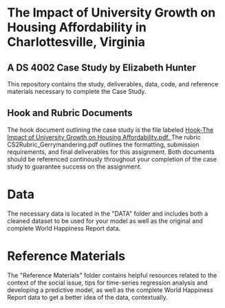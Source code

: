 # The Impact of University Growth on Housing Affordability in Charlottesville, Virginia
## A DS 4002 Case Study by Elizabeth Hunter
This repository contains the study, deliverables, data, code, and reference materials necessary to complete the Case Study.

## Hook and Rubric Documents 
The hook document outlining the case study is the file labeled [Hook-The Impact of University Growth on Housing Affordability.pdf. ](https://github.com/mwm6nq/DS4002-CS2/blob/main/Hook-The%20Impact%20of%20University%20Growth%20on%20Housing%20Affordability.pdf)The rubric CS2Rubric_Gerrymandering.pdf outlines the formatting, submission requirements, and final deliverables for this assignment. Both documents should be referenced continously throughout your completion of the case study to guarantee success on the assignment.

# Data
The necessary data is located in the "DATA" folder and includes both a cleaned dataset to be used for your model as well as the original and complete World Happiness Report data.
# Reference Materials
The "Reference Materials" folder contains helpful resources related to the context of the social issue, tips for time-series regression analysis and developing a predictive model, as well as the complete World Happiness Report data to get a better idea of the data, contextually.
